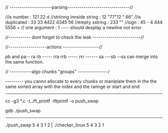 // ---------------------parsing-------------------------------//

//is number : 121 22 d
//striinng innside string : 12 "77"12 "                      66"
//is duplicated : 33 33 4422 4345 56
//empty sstring : 233 ""
//sign : 45 - 4 444 5556 +
// one argument : 1 ---- should desplay a newline not error
 
//----------- dont forget to check the leak ------------------------//

//-------------------actions ------------------//

pb and pa-- ra rb ----- rra rrb ----- rrr  ------  sa ---sb --ss can merge into the same function.

// -----------algo chunks "groups" ---------------/ 

--------- you cannn allocate to every chunks or maniplate them in the the same sorted array with the index and the  rannge or start and end


* ******************************************************
cc -g3 *.c -L./ft_printf -lftprintf -o push_swap

gdb ./push_swap 
* ******************************************************

./push_swap 5 4 3 1 2 | ./checker_linux 5 4 3 2 1

